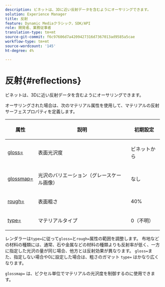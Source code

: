 ```yaml
---
description: ビネットは、3Dに近い反射データを含むようにオーサリングできます。
solution: Experience Manager
title: 反射
feature: Dynamic Mediaクラシック，SDK/API
role: 開発者、業務従事者
translation-type: tm+mt
source-git-commit: f6c97606d7a4209427316d7367013ad9585a5cae
workflow-type: tm+mt
source-wordcount: '145'
ht-degree: 4%

---
```



# 反射{#reflections}

ビネットは、3Dに近い反射データを含むようにオーサリングできます。

オーサリングされた場合は、次のマテリアル属性を使用して、マテリアルの反射サーフェスプロパティを定義します。

<table id="table_8769C726A17E412FB41F7CB87690B1FE"> 
 <thead> 
  <tr> 
   <th class="entry"> <p>属性 </p> </th> 
   <th class="entry"> <p>説明 </p> </th> 
   <th class="entry"> <p>初期設定 </p> </th> 
  </tr> 
 </thead>
 <tbody> 
  <tr> 
   <td> <p><a href="../../../../../../ir-api/http-protocol/image-rendering-api-ref/c-ir-http-protocol-ref/c-ir-http-protocol-command-reference/r-ir-http-gloss.md#reference-325aef2ee51e4e1584a06047427340ca" type="reference" format="dita" scope="local"> <span class="codeph"> gloss=</span> </a> </p> </td> 
   <td> <p>表面光沢度 </p> </td> 
   <td> <p>ビネットから </p> </td> 
  </tr> 
  <tr> 
   <td> <p> <a href="../../../../../../ir-api/http-protocol/image-rendering-api-ref/c-ir-http-protocol-ref/c-ir-http-protocol-command-reference/r-ir-glossmap.md#reference-99940148ae6a401482b2d03c68530f3a" type="reference" format="dita" scope="local"> <span class="codeph"> glossmap=  </span> </a> </p> </td> 
   <td> <p>光沢のバリエーション（グレースケール画像） </p> </td> 
   <td> <p>なし </p> </td> 
  </tr> 
  <tr> 
   <td> <p> <a href="../../../../../../ir-api/http-protocol/image-rendering-api-ref/c-ir-http-protocol-ref/c-ir-http-protocol-command-reference/r-ir-rough.md#reference-00add846b09f4dc39420bda1ca414180" type="reference" format="dita" scope="local"> <span class="codeph"> rough=  </span> </a> </p> </td> 
   <td> <p>表面粗さ </p> </td> 
   <td> <p>40% </p> </td> 
  </tr> 
  <tr> 
   <td> <p> <a href="../../../../../../ir-api/http-protocol/image-rendering-api-ref/c-ir-http-protocol-ref/c-ir-http-protocol-command-reference/r-ir-http-type.md#reference-128c7de89e2d46838019b560f3f84a35" type="reference" format="dita" scope="local"> <span class="codeph"> type=</span> </a> </p> </td> 
   <td> <p>マテリアルタイプ </p> </td> 
   <td> <p>0（不明） </p> </td> 
  </tr> 
 </tbody> 
</table>

レンダラーは`type=`に従って`gloss=`と`rough=`属性の範囲を調整します。 布地などの材料の種類には、通常、石や金属などの材料の種類よりも反射率が低く、一方に指定した光沢の量が同じ場合、他方とは反射効果が異なります。 `gloss=`また、指定しない場合や0に設定した場合は、粗さのガマット `type=` はかなり広くなります。

`glossmap=` は、ピクセル単位でマテリアルの光沢度を制御するのに使用できます。
